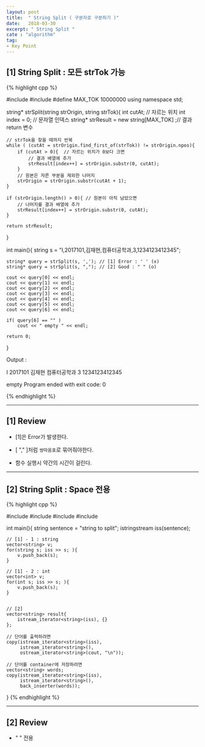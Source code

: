 ```yaml
---
layout: post
title:  " String Split ( 구분자로 구분하기 )"
date:   2018-03-30
excerpt: " String Split "
cate : "algorithm"
tag:
- Key Point
---
```


## [1] String Split : 모든 strTok 가능

{% highlight cpp %}

#include<iostream>
#include<vector>
#define MAX_TOK 10000000
using namespace std;

string* strSplit(string strOrigin, string strTok){
    int cutAt;  // 자르는 위치
    int index = 0;  // 문자열 인덱스
    string* strResult = new string[MAX_TOK] ;// 결과 return 변수
    
    // strTok을 찾을 때까지 반복
    while ( (cutAt = strOrigin.find_first_of(strTok)) != strOrigin.npos){
        if (cutAt > 0){  // 자르는 위치가 0보다 크면
            // 결과 배열에 추가
            strResult[index++] = strOrigin.substr(0, cutAt);
        }
        // 원본은 자른 부분을 제외한 나머지
        strOrigin = strOrigin.substr(cutAt + 1);
    }
    
    if (strOrigin.length() > 0){ // 원본이 아직 남았으면
        // 나머지를 결과 배열에 추가
        strResult[index++] = strOrigin.substr(0, cutAt);
    }
    
    return strResult;
}

int main(){
    string s = "I,2017101,김재현,컴퓨터공학과,3,1234123412345";
    
    string* query = strSplit(s, ','); // [1] Error : ' ' (x)
    string* query = strSplit(s, ","); // [2] Good : " " (o)
    
    cout << query[0] << endl;
    cout << query[1] << endl;
    cout << query[2] << endl;
    cout << query[3] << endl;
    cout << query[4] << endl;
    cout << query[5] << endl;
    cout << query[6] << endl;
    
    if( query[6] == "" )
        cout << " empty " << endl;
    
    return 0;
}

Output :

I
2017101
김재현
컴퓨터공학과
3
1234123412345

 empty 
Program ended with exit code: 0 

{% endhighlight %}

---

## [1] Review

* [1]은 Error가 발생한다.

* [ "," ]처럼 `쌍따옴표`로 묶어줘야한다.

* 함수 실행시 약간의 시간이 걸린다.


---



## [2] String Split : Space 전용

{% highlight cpp %}

#include <iostream>
#include <sstream>
#include <string>
#include <vector>

int main(){
    string sentence = "string to split";
    istringstream iss(sentence);
    

    // [1] - 1 : string
    vector<string> v;
    for(string s; iss >> s; ){
        v.push_back(s);
    }

    // [1] - 2 : int
    vector<int> v;
    for(int s; iss >> s; ){
        v.push_back(s);
    }

    
    // [2]
    vector<string> result{
        istream_iterator<string>(iss), {}
    };
    
    // 단어를 출력하려면
    copy(istream_iterator<string>(iss),
         istream_iterator<string>(),
         ostream_iterator<string>(cout, "\n"));

    // 단어를 container에 저장하려면
    vector<string> words;
    copy(istream_iterator<string>(iss),
         istream_iterator<string>(),
         back_inserter(words));
    
}
{% endhighlight %}

---

## [2] Review

* " " 전용